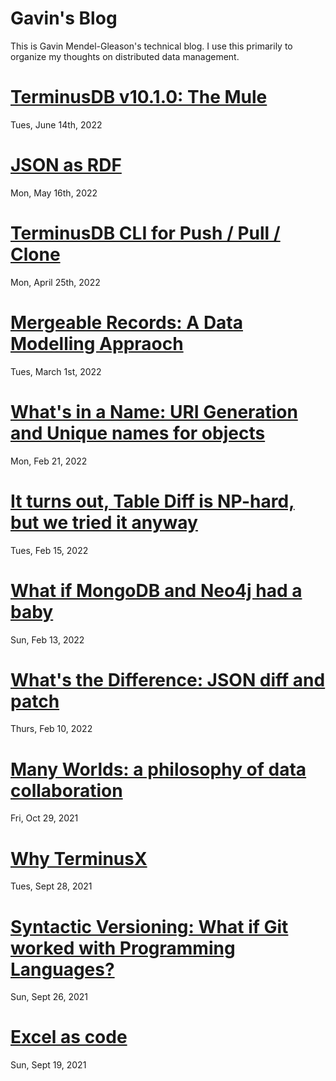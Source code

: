 # Gavin's Blog

This is Gavin Mendel-Gleason's technical blog. I use this primarily to
organize my thoughts on distributed data management.

# [TerminusDB v10.1.0: The Mule](./terminusdb_v1.1.md)

Tues, June 14th, 2022

# [JSON as RDF](./entries/json_as_rdf.md)

Mon, May 16th, 2022

# [TerminusDB CLI for Push / Pull / Clone](./entries/terminusdb_cli.md)

Mon, April 25th, 2022

# [Mergeable Records: A Data Modelling Appraoch](./entries/mergeable_records.md)

Tues, March 1st, 2022

# [What's in a Name: URI Generation and Unique names for objects](./entries/iri_generation.md)

Mon, Feb 21, 2022

# [It turns out, Table Diff is NP-hard, but we tried it anyway](./entries/table_diff_is_np_hard.md)

Tues, Feb 15, 2022

# [What if MongoDB and Neo4j had a baby](./entries/mongo_neo4j_terminus.md)

Sun, Feb 13, 2022

# [What's the Difference: JSON diff and patch](./entries/json_diff_and_patch.md)

Thurs, Feb 10, 2022

# [Many Worlds: a philosophy of data collaboration](./entries/many_worlds.md)

Fri, Oct 29, 2021

# [Why TerminusX](./entries/why_terminusx.md)

Tues, Sept 28, 2021

# [Syntactic Versioning: What if Git worked with Programming Languages?](./entries/syntactic_versioning.md)

Sun, Sept 26, 2021

# [Excel as code](./entries/excel_as_code.md)

Sun, Sept 19, 2021
